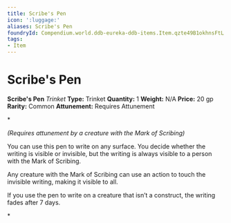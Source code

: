 ```yaml
---
title: Scribe's Pen
icon: ':luggage:'
aliases: Scribe's Pen
foundryId: Compendium.world.ddb-eureka-ddb-items.Item.qzte49B1okhnsFtL
tags:
- Item
---
```


# Scribe's Pen

**Scribe's Pen**
_Trinket_
**Type:** Trinket
**Quantity:** 1
**Weight:** N/A
**Price:** 20 gp
**Rarity:** Common
**Attunement:** Requires Attunement

*<div class="item-attunement"><i>(Requires attunement by a creature with the Mark of Scribing)</i><p>You can use this pen to write on any surface. You decide whether the writing is visible or invisible, but the writing is always visible to a person with the Mark of Scribing.

Any creature with the Mark of Scribing can use an action to touch the invisible writing, making it visible to all.

If you use the pen to write on a creature that isn’t a construct, the writing fades after 7 days.</p>*